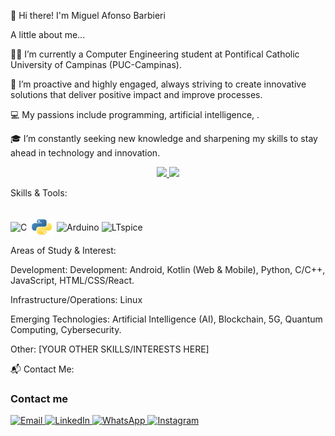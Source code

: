 👋 Hi there! I'm Miguel Afonso Barbieri

A little about me...

👨‍💻 I’m currently a Computer Engineering student at Pontifical Catholic University of Campinas (PUC-Campinas).

🚀 I’m proactive and highly engaged, always striving to create innovative solutions that deliver positive impact and improve processes.

💻 My passions include programming, artificial intelligence, .

🎓 I’m constantly seeking new knowledge and sharpening my skills to stay ahead in technology and innovation.

<div align="center"> <a href="https://github.com/[YOUR_GITHUB_USERNAME]"> <img height="180em" src="https://github-readme-stats.vercel.app/api?username=[YOUR_GITHUB_USERNAME]&show_icons=true&theme=dracula&include_all_commits=true&count_private=true"/> <img height="180em" src="https://github-readme-stats.vercel.app/api/top-langs/?username=[YOUR_GITHUB_USERNAME]&layout=compact&langs_count=16&theme=dracula"/> </a> </div>


Skills & Tools:

<div style="display: inline_block"><br> 
  <img align="center" alt="C" height="30" width="40" src="https://cdn.jsdelivr.net/gh/devicons/devicon/icons/c/c-original.svg"> 
  <img align="center" alt="Python" height="30" width="40" src="https://raw.githubusercontent.com/devicons/devicon/master/icons/python/python-original.svg">
  <img align="center" alt="Arduino" height="30" width="40" src="https://cdn.jsdelivr.net/gh/devicons/devicon/icons/arduino/arduino-original.svg">
  <img align="center" alt="LTspice" height="30" width="40" src="https://img.shields.io/badge/LTspice-FF4500?style=for-the-badge&logo=analogdevices&logoColor=white">
</div>



Areas of Study & Interest:

Development: Development: Android, Kotlin (Web & Mobile), Python, C/C++, JavaScript, HTML/CSS/React.

Infrastructure/Operations: Linux

Emerging Technologies: Artificial Intelligence (AI), Blockchain, 5G, Quantum Computing, Cybersecurity.

Other: [YOUR OTHER SKILLS/INTERESTS HERE]



📬 Contact Me:

<h3 align="left">Contact me</h3>
<p align="left">
  <a href="mailto:miguel.afbarbieri@gmail.com">
    <img src="https://img.shields.io/badge/Email-D14836?style=for-the-badge&logo=gmail&logoColor=white" alt="Email"/>
  </a>
  <a href="https://www.linkedin.com/in/miguel-afonso-barbieri-9bb77a357/" target="_blank">
    <img src="https://img.shields.io/badge/LinkedIn-0077B5?style=for-the-badge&logo=linkedin&logoColor=white" alt="LinkedIn"/>
  </a>
  <a href="https://wa.me/5519998066432" target="_blank">
    <img src="https://img.shields.io/badge/WhatsApp-25D366?style=for-the-badge&logo=whatsapp&logoColor=white" alt="WhatsApp"/>
  </a>
  <a href="https://www.instagram.com/seu_instagram/" target="_blank">
    <img src="https://img.shields.io/badge/Instagram-E4405F?style=for-the-badge&logo=instagram&logoColor=white" alt="Instagram"/>
  </a>
</p>
